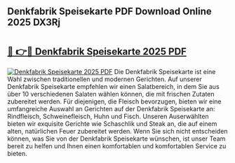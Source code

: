 ## Denkfabrik Speisekarte PDF Download Online 2025 DX3Rj

# <h2><a href="http://gc78icn.nevu.top/?p=Denkfabrik+Speisekarte">🔗 👉🔴 Denkfabrik Speisekarte 2025 PDF</a></h2>

[![Denkfabrik Speisekarte 2025 PDF](https://i.imgur.com/dBaPXMq.png)](http://gc78icn.nevu.top/?p=Denkfabrik+Speisekarte)
Die Denkfabrik Speisekarte ist eine Wahl zwischen traditionellen und modernen Gerichten. Auf unserer Denkfabrik Speisekarte empfehlen wir einen Salatbereich, in dem Sie aus über 10 verschiedenen Salaten wählen können, die mit frischen Zutaten zubereitet werden. Für diejenigen, die Fleisch bevorzugen, bieten wir eine umfangreiche Auswahl an Gerichten auf der Denkfabrik Speisekarte an: Rindfleisch, Schweinefleisch, Huhn und Fisch. Unseren Auserwählten bieten wir exquisite Gerichte wie Schaschlik und Steak an, die auf einem alten, natürlichen Feuer zubereitet werden. Wenn Sie sich nicht entscheiden können, was Sie von der Denkfabrik Speisekarte wünschen, ist unser Team bereit zu helfen und Ihnen einen komfortablen und komfortablen Service zu bieten.
